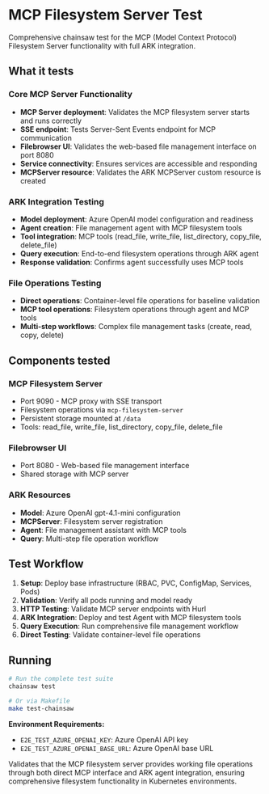 # MCP Filesystem Server Test

Comprehensive chainsaw test for the MCP (Model Context Protocol) Filesystem Server functionality with full ARK integration.

## What it tests

### Core MCP Server Functionality
- **MCP Server deployment**: Validates the MCP filesystem server starts and runs correctly
- **SSE endpoint**: Tests Server-Sent Events endpoint for MCP communication
- **Filebrowser UI**: Validates the web-based file management interface on port 8080
- **Service connectivity**: Ensures services are accessible and responding
- **MCPServer resource**: Validates the ARK MCPServer custom resource is created

### ARK Integration Testing
- **Model deployment**: Azure OpenAI model configuration and readiness
- **Agent creation**: File management agent with MCP filesystem tools
- **Tool integration**: MCP tools (read_file, write_file, list_directory, copy_file, delete_file) 
- **Query execution**: End-to-end filesystem operations through ARK agent
- **Response validation**: Confirms agent successfully uses MCP tools

### File Operations Testing
- **Direct operations**: Container-level file operations for baseline validation
- **MCP tool operations**: Filesystem operations through agent and MCP tools
- **Multi-step workflows**: Complex file management tasks (create, read, copy, delete)

## Components tested

### MCP Filesystem Server
- Port 9090 - MCP proxy with SSE transport
- Filesystem operations via `mcp-filesystem-server`
- Persistent storage mounted at `/data`
- Tools: read_file, write_file, list_directory, copy_file, delete_file

### Filebrowser UI
- Port 8080 - Web-based file management interface
- Shared storage with MCP server

### ARK Resources
- **Model**: Azure OpenAI gpt-4.1-mini configuration
- **MCPServer**: Filesystem server registration 
- **Agent**: File management assistant with MCP tools
- **Query**: Multi-step file operation workflow

## Test Workflow

1. **Setup**: Deploy base infrastructure (RBAC, PVC, ConfigMap, Services, Pods)
2. **Validation**: Verify all pods running and model ready
3. **HTTP Testing**: Validate MCP server endpoints with Hurl
4. **ARK Integration**: Deploy and test Agent with MCP filesystem tools
5. **Query Execution**: Run comprehensive file management workflow
6. **Direct Testing**: Validate container-level file operations

## Running

```bash
# Run the complete test suite
chainsaw test

# Or via Makefile
make test-chainsaw
```

**Environment Requirements:**
- `E2E_TEST_AZURE_OPENAI_KEY`: Azure OpenAI API key
- `E2E_TEST_AZURE_OPENAI_BASE_URL`: Azure OpenAI base URL

Validates that the MCP filesystem server provides working file operations through both direct MCP interface and ARK agent integration, ensuring comprehensive filesystem functionality in Kubernetes environments.